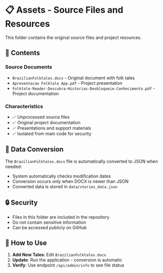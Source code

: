 # 📋 Assets - Source Files and Resources

This folder contains the original source files and project resources.

## 📁 **Contents**

### **Source Documents**
- `BrazilianFolktales.docx` - Original document with folk tales
- `Apresentacao Folktale App.pdf` - Project presentation
- `Folktale-Reader-Descubra-Historias-Desbloqueie-Conhecimento.pdf` - Project documentation

### **Characteristics**
- ✅ Unprocessed source files
- ✅ Original project documentation
- ✅ Presentations and support materials
- ✅ Isolated from main code for security

## 🔄 **Data Conversion**

The `BrazilianFolktales.docx` file is automatically converted to JSON when needed:
- System automatically checks modification dates
- Conversion occurs only when DOCX is newer than JSON
- Converted data is stored in `data/stories_data.json`

## 🔒 **Security**

- Files in this folder are included in the repository
- Do not contain sensitive information
- Can be accessed publicly on GitHub

## 📖 **How to Use**

1. **Add New Tales**: Edit `BrazilianFolktales.docx`
2. **Update**: Run the application - conversion is automatic
3. **Verify**: Use endpoint `/api/admin/info` to see file status
